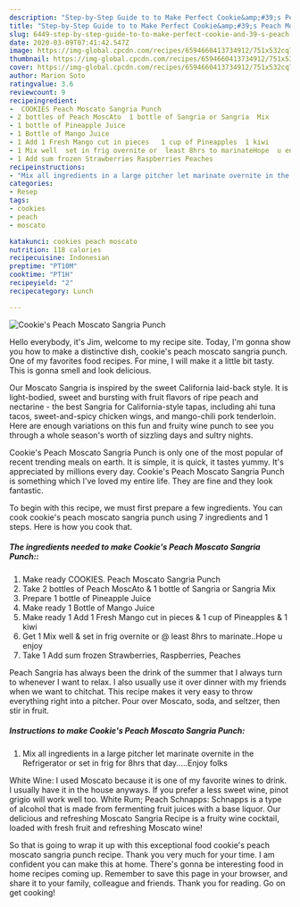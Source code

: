 ```yaml
---
description: "Step-by-Step Guide to to Make Perfect Cookie&amp;#39;s Peach Moscato Sangria Punch"
title: "Step-by-Step Guide to to Make Perfect Cookie&amp;#39;s Peach Moscato Sangria Punch"
slug: 6449-step-by-step-guide-to-to-make-perfect-cookie-and-39-s-peach-moscato-sangria-punch
date: 2020-03-09T07:41:42.547Z
image: https://img-global.cpcdn.com/recipes/6594660413734912/751x532cq70/cookies-peach-moscato-sangria-punch-recipe-main-photo.jpg
thumbnail: https://img-global.cpcdn.com/recipes/6594660413734912/751x532cq70/cookies-peach-moscato-sangria-punch-recipe-main-photo.jpg
cover: https://img-global.cpcdn.com/recipes/6594660413734912/751x532cq70/cookies-peach-moscato-sangria-punch-recipe-main-photo.jpg
author: Marion Soto
ratingvalue: 3.6
reviewcount: 9
recipeingredient:
-  COOKIES Peach Moscato Sangria Punch
- 2 bottles of Peach MoscAto  1 bottle of Sangria or Sangria  Mix
- 1 bottle of Pineapple Juice
- 1 Bottle of Mango Juice
- 1 Add 1 Fresh Mango cut in pieces   1 cup of Pineapples  1 kiwi
- 1 Mix well  set in frig overnite or  least 8hrs to marinateHope  u enjoy
- 1 Add sum frozen Strawberries Raspberries Peaches
recipeinstructions:
- "Mix all ingredients in a large pitcher let marinate overnite in the Refrigerator  or set in frig for 8hrs that day.....Enjoy folks"
categories:
- Resep
tags:
- cookies
- peach
- moscato

katakunci: cookies peach moscato
nutrition: 118 calories
recipecuisine: Indonesian
preptime: "PT10M"
cooktime: "PT1H"
recipeyield: "2"
recipecategory: Lunch

---
```



![Cookie&#39;s Peach Moscato Sangria Punch](https://img-global.cpcdn.com/recipes/6594660413734912/751x532cq70/cookies-peach-moscato-sangria-punch-recipe-main-photo.jpg)

Hello everybody, it's Jim, welcome to my recipe site. Today, I'm gonna show you how to make a distinctive dish, cookie&#39;s peach moscato sangria punch. One of my favorites food recipes. For mine, I will make it a little bit tasty. This is gonna smell and look delicious.

Our Moscato Sangria is inspired by the sweet California laid-back style. It is light-bodied, sweet and bursting with fruit flavors of ripe peach and nectarine - the best Sangria for California-style tapas, including ahi tuna tacos, sweet-and-spicy chicken wings, and mango-chili pork tenderloin. Here are enough variations on this fun and fruity wine punch to see you through a whole season&#39;s worth of sizzling days and sultry nights.

Cookie&#39;s Peach Moscato Sangria Punch is only one of the most popular of recent trending meals on earth. It is simple, it is quick, it tastes yummy. It's appreciated by millions every day. Cookie&#39;s Peach Moscato Sangria Punch is something which I've loved my entire life. They are fine and they look fantastic.


To begin with this recipe, we must first prepare a few ingredients. You can cook cookie&#39;s peach moscato sangria punch using 7 ingredients and 1 steps. Here is how you cook that.

##### The ingredients needed to make Cookie&#39;s Peach Moscato Sangria Punch::

1. Make ready  COOKIES. Peach Moscato Sangria Punch
1. Take 2 bottles of Peach MoscAto &amp; 1 bottle of Sangria or Sangria  Mix
1. Prepare 1 bottle of Pineapple Juice
1. Make ready 1 Bottle of Mango Juice
1. Make ready 1 Add 1 Fresh Mango cut in pieces  &amp; 1 cup of Pineapples &amp; 1 kiwi
1. Get 1 Mix well &amp; set in frig overnite or @ least 8hrs to marinate..Hope  u enjoy
1. Take 1 Add sum frozen Strawberries, Raspberries, Peaches


Peach Sangria has always been the drink of the summer that I always turn to whenever I want to relax. I also usually use it over dinner with my friends when we want to chitchat. This recipe makes it very easy to throw everything right into a pitcher. Pour over Moscato, soda, and seltzer, then stir in fruit. 

##### Instructions to make Cookie&#39;s Peach Moscato Sangria Punch:

1. Mix all ingredients in a large pitcher let marinate overnite in the Refrigerator  or set in frig for 8hrs that day.....Enjoy folks


White Wine: I used Moscato because it is one of my favorite wines to drink. I usually have it in the house anyways. If you prefer a less sweet wine, pinot grigio will work well too. White Rum; Peach Schnapps: Schnapps is a type of alcohol that is made from fermenting fruit juices with a base liquor. Our delicious and refreshing Moscato Sangria Recipe is a fruity wine cocktail, loaded with fresh fruit and refreshing Moscato wine! 

So that is going to wrap it up with this exceptional food cookie&#39;s peach moscato sangria punch recipe. Thank you very much for your time. I am confident you can make this at home. There's gonna be interesting food in home recipes coming up. Remember to save this page in your browser, and share it to your family, colleague and friends. Thank you for reading. Go on get cooking!
